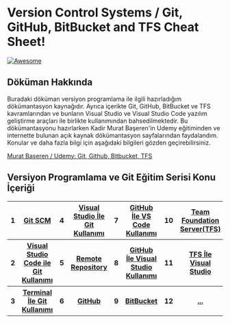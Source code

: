 # Version Control Systems / Git, GitHub, BitBucket and TFS Cheat Sheet!

[![Awesome](https://cdn.rawgit.com/sindresorhus/awesome/d7305f38d29fed78fa85652e3a63e154dd8e8829/media/badge.svg)](https://github.com/sindresorhus/awesome) <a name="awesome-frontend-resources"></a>

## Döküman Hakkında

<p>
Buradaki döküman versiyon programlama ile ilgili hazırladığım dökümantasyon kaynağıdır. Ayrıca içerikte Git, GitHub, BitBucket ve TFS kavramlarından ve bunların Visual Studio ve Visual Studio Code yazılım geliştirme araçları ile birlikte kullanımından bahsedilmektedir. Bu dökümantasyonu hazırlarken Kadir Murat Başeren'in Udemy eğitiminden ve internette bulunan açık kaynak dökümantasyon sayfalarından faydalandım. Konular ve daha fazla bilgi için aşağıdaki bilgileri gözden geçirebilirsiniz.
</p>

[Murat Başeren / Udemy: Git, Github, Bitbucket, TFS](https://www.udemy.com/course/visual-studio-ile-git-github-bitbucket-ve-tfs-kursu/)

## Versiyon Programlama ve Git Eğitim Serisi Konu İçeriği

<table class="table table-striped">

  <tbody>
    <tr>
      <th scope="row">1</th>
      <th scope="row"><a href="https://github.com/berkeJr/git-github-bitbucket-tfs-notes/blob/master/documentations/1.git-scm.md" >Git SCM</a></th>
      <th scope="row">4</th>
      <th scope="row"><a href="https://github.com/berkeJr/git-github-bitbucket-tfs-notes/blob/master/documentations/4.git-with-vs.md" >Visual Studio İle Git Kullanımı</a></th>
	  <th scope="row">7</th>
	  <th scope="row"><a href="https://github.com/berkeJr/git-github-bitbucket-tfs-notes/blob/master/documentations/7.github-with-vs-code.md" >GitHub İle VS Code Kullanımı</a></th>
	  <th scope="row">10</th>
	  <th scope="row"><a href="https://github.com/berkeJr/git-github-bitbucket-tfs-notes/blob/master/documentations/10.tfs.md" >Team Foundation Server(TFS)</a></th>
    </tr>
    <tr>
      <th scope="row">2</th>
      <th scope="row"><a href="https://github.com/berkeJr/git-github-bitbucket-tfs-notes/blob/master/documentations/2.git-with-vs-code.md" >Visual Studio Code ile Git Kullanımı</a></th>
      <th scope="row">5</th>
      <th scope="row"><a href="https://github.com/berkeJr/git-github-bitbucket-tfs-notes/blob/master/documentations/5.remote-repository.md" >Remote Repository</a></th>
	  <th scope="row">8</th>
	  <th scope="row"><a href="https://github.com/berkeJr/git-github-bitbucket-tfs-notes/blob/master/documentations/8.github-with-vs.md" >GitHub İle Visual Studio Kullanımı</a></th>
	  <th scope="row">11</th>
	  <th scope="row"><a href="https://github.com/berkeJr/git-github-bitbucket-tfs-notes/blob/master/documentations/11.tfs-with-vs.md" >TFS İle Visual Studio</a></th>
    </tr>
    <tr>
      <th scope="row">3</th>
	  <th scope="row"><a href="https://github.com/berkeJr/git-github-bitbucket-tfs-notes/blob/master/documentations/3.git-wtih-terminal.md" >Terminal İle Git Kullanımı</a></th>
	  <th scope="row">6</th>
      <th scope="row"><a href="https://github.com/berkeJr/git-github-bitbucket-tfs-notes/blob/master/documentations/6.github.md" >GitHub</a></th>
	  <th scope="row">9</th>
	  <th scope="row"><a href="https://github.com/berkeJr/git-github-bitbucket-tfs-notes/blob/master/documentations/9.bitbucket.md" >BitBucket</a></th>
	  <th scope="row">12</th>
	  <th scope="row"><a href="" >...</a></th>
    </tr>
    </tbody>
</table>
